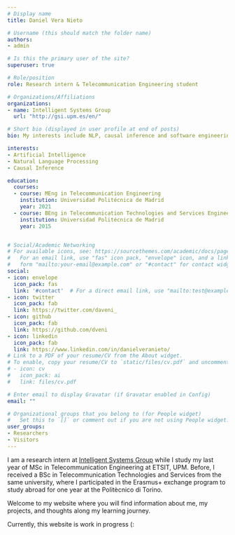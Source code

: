 ```yaml
---
# Display name
title: Daniel Vera Nieto

# Username (this should match the folder name)
authors:
- admin

# Is this the primary user of the site?
superuser: true

# Role/position
role: Research intern & Telecommunication Engineering student

# Organizations/Affiliations
organizations:
- name: Intelligent Systems Group
  url: "http://gsi.upm.es/en/"

# Short bio (displayed in user profile at end of posts)
bio: My interests include NLP, causal inference and software engineering.

interests:
- Artificial Intelligence
- Natural Language Processing
- Causal Inference

education:
  courses:
  - course: MEng in Telecommunication Engineering
    institution: Universidad Politécnica de Madrid
    year: 2021
  - course: BEng in Telecommunication Technologies and Services Engineering
    institution: Universidad Politécnica de Madrid
    year: 2015


# Social/Academic Networking
# For available icons, see: https://sourcethemes.com/academic/docs/page-builder/#icons
#   For an email link, use "fas" icon pack, "envelope" icon, and a link in the
#   form "mailto:your-email@example.com" or "#contact" for contact widget.
social:
- icon: envelope
  icon_pack: fas
  link: '#contact'  # For a direct email link, use "mailto:test@example.org".
- icon: twitter
  icon_pack: fab
  link: https://twitter.com/daveni_
- icon: github
  icon_pack: fab
  link: https://github.com/dveni
- icon: linkedin
  icon_pack: fab
  link: https://www.linkedin.com/in/danielveranieto/
# Link to a PDF of your resume/CV from the About widget.
# To enable, copy your resume/CV to `static/files/cv.pdf` and uncomment the lines below.
# - icon: cv
#   icon_pack: ai
#   link: files/cv.pdf

# Enter email to display Gravatar (if Gravatar enabled in Config)
email: ""

# Organizational groups that you belong to (for People widget)
#   Set this to `[]` or comment out if you are not using People widget.
user_groups:
- Researchers
- Visitors
---
```


I am a research intern at [Intelligent Systems Group](http://gsi.upm.es/es/) while I study my last year of MSc in Telecommunication Engineering at ETSIT, UPM. Before, I received a BSc in Telecommunication Technologies and Services from the same university, where I participated in the Erasmus+ exchange program to study abroad for one year at the Politècnico di Torino.

Welcome to my website where you will find information about me, my projects, and thoughts along my learning journey. 

Currently, this website is work in progress (:
